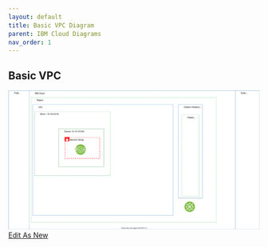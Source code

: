 ```yaml
---
layout: default
title: Basic VPC Diagram
parent: IBM Cloud Diagrams  
nav_order: 1
---
```


## Basic VPC
![Self-editing Diagram](vpc-template.svg)
<a href="https://app.diagrams.net/#Uhttps%3A%2F%2Fraw.githubusercontent.com%2Fcloud-design-dev%2Fcloud-design-dev.github.io%2Fmain%2Fdocs%2Fdiagrams%2Fvpc-template.svg" target="_blank">Edit As New</a>
